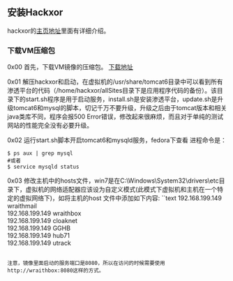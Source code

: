 ## 安装Hackxor
hackxor的[主页地址](http://hackxor.sourceforge.net/cgi-bin/index.pl)里面有详细介绍。

### 下载VM压缩包
0x00 首先，下载VM镜像的压缩包。
[下载地址](http://sourceforge.net/projects/hackxor/files/hackxor11.7z/download)

0x01 解压hackxor和启动，在虚拟机的/usr/share/tomcat6目录中可以看到所有渗透平台的代码（/home/hackxor/allSites目录下是应用程序代码的备份）。该目录下的start.sh程序是用于启动服务，install.sh是安装渗透平台，update.sh是升级tomcat6和mysql的脚本，切记千万不要升级，升级之后由于tomcat版本和相关java类库不同，程序会报500 Error错误，修改起来很麻烦，而且对于单纯的测试网站的性能完全没有必要升级。

0x02 运行start.sh脚本开启tomcat6和mysqld服务，fedora下查看 进程命令是：
```shell
$ ps aux | grep mysql  
#或者
$ service mysqld status
```

0x03 修改主机中的hosts文件，win7是在C:\Windows\System32\drivers\etc目录下，虚拟机的网络适配器应该设为自定义模式(此模式下虚拟机和主机在一个特定的虚拟网络下)，如将主机的host 文件中添加如下内容:
``text
192.168.199.149 wraithmail   
192.168.199.149 wraithbox  
192.168.199.149 cloaknet  
192.168.199.149 GGHB  
192.168.199.149  hub71  
192.168.199.149  utrack   
```

注意，镜像里面启动的服务端口是8080，所以在访问的时候需要使用http://wraithbox:8080这样的方式。